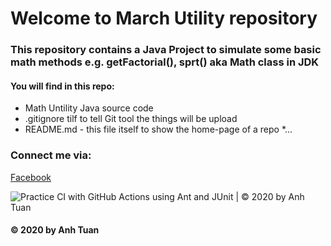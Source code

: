 # Welcome to March Utility repository
### This repository contains a Java Project to simulate some basic math methods e.g. getFactorial(), sprt() aka Math class in JDK

#### You will find in this repo:
* Math Untility Java source code
* .gitignore tilf to tell Git tool the things will be upload
* README.md - this file itself to show the home-page of a repo
*...

### Connect me via:
[Facebook](https://www.facebook.com/anhtuan130899)

![Practice CI with GitHub Actions using Ant and JUnit | © 2020 by Anh Tuan](https://github.com/Xpeter-Bear/math-util/workflows/Practice%20CI%20with%20GitHub%20Actions%20using%20Ant%20and%20JUnit%20%7C%20%C2%A9%202020%20by%20Anh%20Tuan/badge.svg)

#### © 2020 by Anh Tuan

